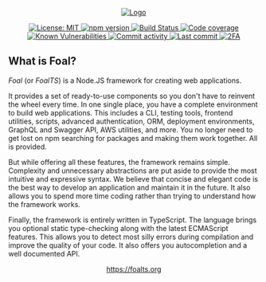 <p align="center">
  <a href="https://foalts.org" target="blank">
    <img src="https://raw.githubusercontent.com/FoalTS/foal/master/docs/static/img/logo.png" alt="Logo" />
  </a>
  <br>
</p>

<p align="center">
  <a href="https://github.com/FoalTS/foal/blob/master/LICENSE">
    <img src="https://img.shields.io/badge/License-MIT-blue.svg" alt="License: MIT">
  </a>
  <a href="https://badge.fury.io/js/%40foal%2Fswagger">
    <img src="https://badge.fury.io/js/%40foal%2Fswagger.svg" alt="npm version">
  </a>
  <a href="https://github.com/FoalTS/foal/actions">
    <img src="https://github.com/FoalTS/foal/workflows/Test/badge.svg" alt="Build Status">
  </a>
  <a href="https://codecov.io/github/FoalTS/foal">
    <img src="https://codecov.io/gh/FoalTS/foal/branch/master/graphs/badge.svg" alt="Code coverage">
  </a>
  <a href="https://snyk.io/test/npm/@foal/swagger">
    <img src="https://snyk.io/test/npm/@foal/swagger/badge.svg" alt="Known Vulnerabilities">
  </a>
  <a href="https://github.com/FoalTS/foal/commits/master">
    <img src="https://img.shields.io/github/commit-activity/y/FoalTS/foal.svg" alt="Commit activity">
  </a>
  <a href="https://github.com/FoalTS/foal/commits/master">
    <img src="https://img.shields.io/github/last-commit/FoalTS/foal.svg" alt="Last commit">
  </a>
  <a href="https://discord.gg/QUrJv98">
    <img src="https://img.shields.io/badge/Chat-Discord-blue.svg" alt="2FA">
  </a>
</p>

## What is Foal?

*Foal* (or *FoalTS*) is a Node.JS framework for creating web applications.

It provides a set of ready-to-use components so you don't have to reinvent the wheel every time. In one single place, you have a complete environment to build web applications. This includes a CLI, testing tools, frontend utilities, scripts, advanced authentication, ORM, deployment environments, GraphQL and Swagger API, AWS utilities, and more. You no longer need to get lost on npm searching for packages and making them work together. All is provided.

But while offering all these features, the framework remains simple. Complexity and unnecessary abstractions are put aside to provide the most intuitive and expressive syntax. We believe that concise and elegant code is the best way to develop an application and maintain it in the future. It also allows you to spend more time coding rather than trying to understand how the framework works.

Finally, the framework is entirely written in TypeScript. The language brings you optional static type-checking along with the latest ECMAScript features. This allows you to detect most silly errors during compilation and improve the quality of your code. It also offers you autocompletion and a well documented API.

<p align="center">
  <a href="https://foalts.org">https://foalts.org</a>
</p>
